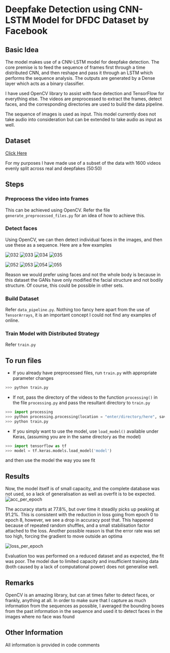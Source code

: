 # Deepfake Detection using CNN-LSTM Model for DFDC Dataset by Facebook

## Basic Idea
The model makes use of a CNN-LSTM model for deepfake detection. The core premise is to feed the sequence of frames first through a time distributed CNN, and then reshape and pass it through an LSTM which performs the sequence analysis. The outputs are generated by a Dense layer which acts as a binary classifier. 

I have used OpenCV library to assist with face detection and TensorFlow for everything else. The videos are preprocessed to extract the frames, detect faces, and the corresponding directories are used to build the data pipeline. 

The sequence of images is used as input. This model currently does not take audio into consideration but can be extended to take audio as input as well. 

## Dataset
[Click Here](https://ai.facebook.com/blog/deepfake-detection-challenge/)

For my purposes I have made use of a subset of the data with 1600 videos evenly split across real and deepfakes (50:50)


## Steps
### Preprocess the video into frames
This can be achieved using OpenCV. Refer the file ```generate_preprocessed_files.py``` for an idea of how to achieve this.

### Detect faces
Using OpenCV, we can then detect individual faces in the images, and then use these as a sequence. Here are a few examples

![032](https://user-images.githubusercontent.com/71311548/132142866-d98b6a1b-6752-4aeb-b3a8-2f6a647b4782.jpeg) ![033](https://user-images.githubusercontent.com/71311548/132142871-d48385ec-1d13-4e68-a136-519d7dab5a0b.jpeg) ![034](https://user-images.githubusercontent.com/71311548/132142877-c19badfd-6fd8-4186-b396-31ad475c3660.jpeg) ![035](https://user-images.githubusercontent.com/71311548/132142879-46b9f4bc-47d4-483a-aeb6-6f93f2c26c49.jpeg)

![052](https://user-images.githubusercontent.com/71311548/132142890-f74f850f-c2fd-4855-befb-3bf8b442da01.jpeg) ![053](https://user-images.githubusercontent.com/71311548/132142893-e9cd6fb0-86f9-47b9-85f9-926474f2647a.jpeg) ![054](https://user-images.githubusercontent.com/71311548/132142897-2453da35-d008-4371-8389-5c007a2fae02.jpeg) ![055](https://user-images.githubusercontent.com/71311548/132142898-f0746651-9860-4236-b374-3e0ef297fcdb.jpeg)

Reason we would prefer using faces and not the whole body is because in this dataset the GANs have only modified the facial structure and not bodily structure. Of course, this could be possible in other sets.

### Build Dataset
Refer ```data_pipeline.py```. Nothing too fancy here apart from the use of ```TensorArrays```, it is an important concept I could not find any examples of online. 

### Train Model with Distributed Strategy
Refer ```train.py```

## To run files
* If you already have preprocessed files, run ```train.py``` with appropriate parameter changes
```python
>>> python train.py
```

* If not, pass the directory of the videos to the function ```processing()``` in the file ```processing.py``` and pass the resultant directory to ```train.py```
```python
>>> import processing
>>> python processing.processing(location = "enter/directory/here", save_path = 'enter/save_path', capture_sec = 5, num_vids = 500)
>>> python train.py
```

* If you simply want to use the model, use ```load_model()``` available under Keras, (assuming you are in the same directory as the model)
```python
>>> import tensorflow as tf
>>> model = tf.keras.models.load_model('model')
```
and then use the model the way you see fit

## Results

Now, the model itself is of small capacity, and the complete database was not used, so a lack of generalisation as well as overfit is to be expected. 
![acc_per_epoch](https://user-images.githubusercontent.com/71311548/132143100-f0cac1be-4db9-453b-b2c2-2847e84044cc.png)

The accuracy starts at 77.8%, but over time it steadily picks up peaking at 91.2%. This is consistent with the reduction in loss going from epoch 0 to epoch 8, however, we see a drop in accuracy post that. This happened because of repeated random shuffles, and a small stabilisation factor attached to the loss. Another possible reason is that the error rate was set too high, forcing the gradient to move outside an optima

![loss_per_epoch](https://user-images.githubusercontent.com/71311548/132143097-40fdee01-6817-400f-8d5e-798bbc1698e2.png)

Evaluation too was performed on a reduced dataset and as expected, the fit was poor. The model due to limited capacity and insufficient training data (both caused by a lack of computational power) does not generalise well. 

## Remarks

OpenCV is an amazing library, but can at times falter to detect faces, or frankly, anything at all. In order to make sure that I capture as much information from the sequences as possible, I averaged the bounding boxes from the past information in the sequence and used it to detect faces in the images where no face was found

## Other Information

All information is provided in code comments
